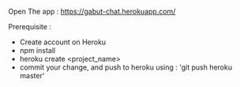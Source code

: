 Open The app : https://gabut-chat.herokuapp.com/

Prerequisite :
  * Create account on Heroku
  * npm install
  * heroku create <project_name>
  * commit your change, and push to heroku using : 'git push heroku master'
